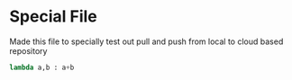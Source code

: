 # Special File

Made this file to specially test out pull and push from local to cloud based repository

```Python
lambda a,b : a+b
```

